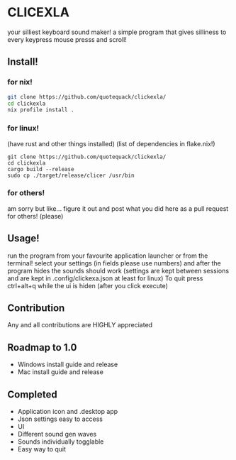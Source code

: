 # CLICEXLA
your silliest keyboard sound maker!
a simple program that gives silliness to every keypress mouse presss and scroll!
## Install!
### for nix!
```bash
git clone https://github.com/quotequack/clickexla/
cd clickexla
nix profile install .
```
### for linux!
(have rust and other things installed)
(list of dependencies in flake.nix!)
```
git clone https://github.com/quotequack/clickexla/
cd clickexla
cargo build --release
sudo cp ./target/release/clicer /usr/bin
```
### for others!
am sorry but like... figure it out and post what you did here as a pull request for others! (please)
## Usage!
run the program from your favourite application launcher or from the terminal! select your settings (in fields please use numbers) and after the program hides the sounds should work (settings are kept between sessions and are kept in .config/clickexa.json at least for linux)
To quit press ctrl+alt+q while the ui is hiden (after you click execute)
## Contribution 
Any and all contributions are HIGHLY appreciated
## Roadmap to 1.0
* Windows install guide and release
* Mac install guide and release
## Completed
* Application icon and .desktop app
* Json settings easy to access
* UI
* Different sound gen waves
* Sounds individually togglable
* Easy way to quit
